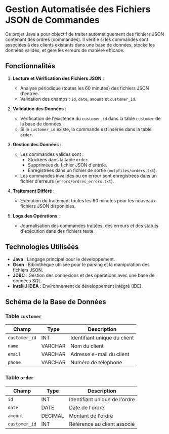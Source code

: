 # Gestion Automatisée des Fichiers JSON de Commandes

Ce projet Java a pour objectif de traiter automatiquement des fichiers JSON contenant des ordres (commandes). Il vérifie si les commandes sont associées à des clients existants dans une base de données, stocke les données valides, et gère les erreurs de manière efficace.

## Fonctionnalités

1. **Lecture et Vérification des Fichiers JSON** :
   - Analyse périodique (toutes les 60 minutes) des fichiers JSON d'entrée.
   - Validation des champs : `id`, `date`, `amount` et `customer_id`.

2. **Validation des Données** :
   - Vérification de l'existence du `customer_id` dans la table `customer` de la base de données.
   - Si le `customer_id` existe, la commande est insérée dans la table `order`.

3. **Gestion des Données** :
   - Les commandes valides sont :
     - Stockées dans la table `order`.
     - Supprimées du fichier JSON d'entrée.
     - Enregistrées dans un fichier de sortie (`outpfiles/orders.txt`).
   - Les commandes invalides ou en erreur sont enregistrées dans un fichier d'erreurs (`errors/ordres_errors.txt`).

4. **Traitement Différé** :
   - Exécution du traitement toutes les 60 minutes pour les nouveaux fichiers JSON disponibles.

5. **Logs des Opérations** :
   - Journalisation des commandes traitées, des erreurs et des statuts d'exécution dans des fichiers texte.

## Technologies Utilisées

- **Java** : Langage principal pour le développement.
- **Gson** : Bibliothèque utilisée pour le parsing et la manipulation des fichiers JSON.
- **JDBC** : Gestion des connexions et des opérations avec une base de données SQL.
- **IntelliJ IDEA** : Environnement de développement intégré (IDE).

## Schéma de la Base de Données

### Table `customer`
| Champ         | Type       | Description                  |
|---------------|------------|------------------------------|
| `customer_id` | INT        | Identifiant unique du client |
| `name`        | VARCHAR    | Nom du client               |
| `email`       | VARCHAR    | Adresse e-mail du client    |
| `phone`       | VARCHAR    | Numéro de téléphone         |

### Table `order`
| Champ         | Type       | Description                  |
|---------------|------------|------------------------------|
| `id`          | INT        | Identifiant unique de l'ordre |
| `date`        | DATE       | Date de l'ordre             |
| `amount`      | DECIMAL    | Montant de l'ordre          |
| `customer_id` | INT        | Référence au client associé |


